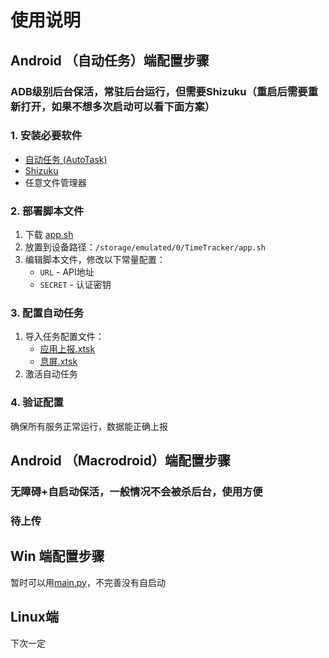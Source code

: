 # 使用说明

## Android （自动任务）端配置步骤
### ADB级别后台保活，常驻后台运行，但需要Shizuku（重启后需要重新打开，如果不想多次启动可以看下面方案）
### 1. 安装必要软件
- [自动任务 (AutoTask)](https://github.com/xjunz/AutoTask)
- [Shizuku](https://github.com/RikkaApps/Shizuku)
- 任意文件管理器

### 2. 部署脚本文件
1. 下载 [app.sh](Android_%E8%87%AA%E5%8A%A8%E4%BB%BB%E5%8A%A1/app.sh)
2. 放置到设备路径：`/storage/emulated/0/TimeTracker/app.sh`
3. 编辑脚本文件，修改以下常量配置：
   - `URL` - API地址
   - `SECRET` - 认证密钥

### 3. 配置自动任务
1. 导入任务配置文件：
   - [应用上报.xtsk](Android_%E8%87%AA%E5%8A%A8%E4%BB%BB%E5%8A%A1/%E5%BA%94%E7%94%A8%E4%B8%8A%E6%8A%A5.xtsk)
   - [息屏.xtsk](Android_%E8%87%AA%E5%8A%A8%E4%BB%BB%E5%8A%A1/%E6%81%AF%E5%B1%8F.xtsk)
2. 激活自动任务

### 4. 验证配置
确保所有服务正常运行，数据能正确上报

## Android （Macrodroid）端配置步骤
### 无障碍+自启动保活，一般情况不会被杀后台，使用方便
### 待上传

## Win 端配置步骤
暂时可以用[main.py](Win_py/main.py)，不完善没有自启动

## Linux端
下次一定
